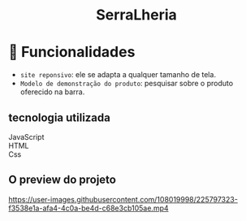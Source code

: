 <h1 align="center"> SerraLheria </h1>


# :hammer: Funcionalidades

- `site reponsivo`: ele se adapta a qualquer tamanho de tela.
- `Modelo de demonstração do produto`: pesquisar sobre o produto oferecido na barra.

## tecnologia utilizada
JavaScript  
HTML  
Css

O preview do projeto
-------------


https://user-images.githubusercontent.com/108019998/225797323-f3538e1a-afa4-4c0a-be4d-c68e3cb105ae.mp4


